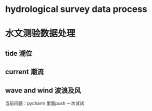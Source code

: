 # hydrological survey data process
# 水文测验数据处理

## tide 潮位
## current 潮流
## wave and wind 波浪及风
当前问题：pycharm 里面push 一次试试